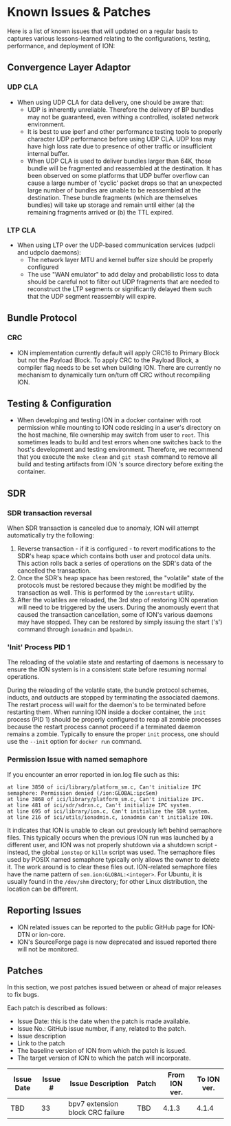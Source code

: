 # Known Issues & Patches

Here is a list of known issues that will updated on a regular basis to captures various lessons-learned relating to the configurations, testing, performance, and deployment of ION:

## Convergence Layer Adaptor

### UDP CLA

* When using UDP CLA for data delivery, one should be aware that:
  * UDP is inherently unreliable. Therefore the delivery of BP bundles may not be guaranteed, even withing a controlled, isolated network environment.
  * It is best to use iperf and other performance testing tools to properly character UDP performance before using UDP CLA. UDP loss may have high loss rate due to presence of other traffic or insufficient internal buffer.
  * When UDP CLA is used to deliver bundles larger than 64K, those bundle will be fragmented and reassembled at the destination. It has been observed on some platforms that UDP buffer overflow can cause a large number of 'cyclic' packet drops so that an unexpected large number of bundles are unable to be reassembled at the destination. These bundle fragments (which are themselves bundles) will take up storage and remain until either (a) the remaining fragments arrived or (b) the TTL expired.

### LTP CLA

* When using LTP over the UDP-based communication services (udpcli and udpclo daemons):
  * The network layer MTU and kernel buffer size should be properly configured
  * The use "WAN emulator" to add delay and probabilistic loss to data should be careful not to filter out UDP fragments that are needed to reconstruct the LTP segments or significantly delayed them such that the UDP segment reassembly will expire.

## Bundle Protocol

### CRC

* ION implementation currently default will apply CRC16 to Primary Block but not the Payload Block. To apply CRC to the Payload Block, a compiler flag needs to be set when building ION. There are currently no mechanism to dynamically turn on/turn off CRC without recompiling ION.

## Testing & Configuration

* When developing and testing ION in a docker container with root permission while mounting to ION code residing in a user's directory on the host machine, file ownership may switch from user to `root`. This sometimes leads to build and test errors when one switches back to the host's development and testing environment. Therefore, we recommend that you execute the `make clean` and `git stash` command to remove all build and testing artifacts from ION 's source directory before exiting the container.

## SDR 

### SDR transaction reversal

When SDR transaction is canceled due to anomaly, ION will attempt automatically try the following:

1. Reverse transaction - if it is configured - to revert modifications to the SDR's heap space which contains both user and protocol data units. This action rolls back a series of operations on the SDR's data of the cancelled the transaction.
2. Once the SDR's heap space has been restored, the "volatile" state of the protocols must be restored because they might be modified by the transaction as well. This is performed by the `ionrestart` utility.
3. After the volatiles are reloaded, the 3rd step of restoring ION operation will need to be triggered by the users. During the anomously event that caused the transaction cancellation, some of ION's various daemons may have stopped. They can be restored by simply issuing the start ('s') command through `ionadmin` and `bpadmin`.

### 'Init' Process PID 1

The reloading of the volatile state and restarting of daemons is necessary to ensure the ION system is in a consistent state before resuming normal operations.

During the reloading of the volatile state, the bundle protocol schemes, inducts, and outducts are stopped by terminating the associated daemons. The restart process will wait for the daemon's to be terminated before restarting them. When running ION inside a docker container, the `init` process (PID 1) should be properly configured to reap all zombie processes because the restart process cannot proceed if a terminated daemon remains a zombie. Typically to ensure the proper `init` process, one should use the `--init` option for `docker run` command.

### Permission Issue with named semaphore

If you encounter an error reported in ion.log file such as this:

```text
at line 3850 of ici/library/platform_sm.c, Can't initialize IPC semaphore: Permission denied (/ion:GLOBAL:ipcSem)
at line 3868 of ici/library/platform_sm.c, Can't initialize IPC.
at line 481 of ici/sdr/sdrxn.c, Can't initialize IPC system.
at line 695 of ici/library/ion.c, Can't initialize the SDR system.
at line 216 of ici/utils/ionadmin.c, ionadmin can't initialize ION.
```

It indicates that ION is unable to clean out previously left behind semaphore files. This typically occurs when the previous ION run was launched by a different user, and ION was not properly shutdown via a shutdown script - instead, the global `ionstop` or `killm` script was used. The semaphore files used by POSIX named semaphore typically only allows the owner to delete it. The work around is to clear these files out. ION-related semaphore files have the name pattern of `sem.ion:GLOBAL:<integer>`. For Ubuntu, it is usually found in the `/dev/shm` directory; for other Linux distribution, the location can be different.

## Reporting Issues

* ION related issues can be reported to the public GitHub page for ION-DTN or ion-core.
* ION's SourceForge page is now deprecated and issued reported there will not be monitored.

## Patches

In this section, we post patches issued between or ahead of major releases to fix bugs.

Each patch is described as follows:

- Issue Date: this is the date when the patch is made available.
- Issue No.: GitHub issue number, if any, related to the patch.
- Issue description
- Link to the patch
- The baseline version of ION from which the patch is issued.
- The target version of ION to which the patch will incorporate. 

| Issue Date | Issue # | Issue Description | Patch | From ION ver. | To ION ver. |
|------------|---------|-------------------|-------|-----|-----|
| TBD | 33 | bpv7 extension block CRC failure | TBD | 4.1.3 | 4.1.4 |



